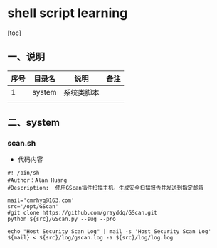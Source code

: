 # shell script learning
[toc]

## 一、说明

| 序号 | 目录名 | 说明       | 备注 |
| ---- | ------ | ---------- | ---- |
| 1    | system | 系统类脚本 |      |
|      |        |            |      |





## 二、system

### scan.sh

- 代码内容

```shell
#! /bin/sh
#Author：Alan Huang
#Description:  使用GScan插件扫描主机，生成安全扫描报告并发送到指定邮箱

mail='cmrhyq@163.com'
src='/opt/GScan'
#git clone https://github.com/grayddq/GScan.git
python ${src}/GScan.py --sug --pro

echo "Host Security Scan Log" | mail -s 'Host Security Scan Log' ${mail} < ${src}/log/gscan.log -a ${src}/log/log.log
```

